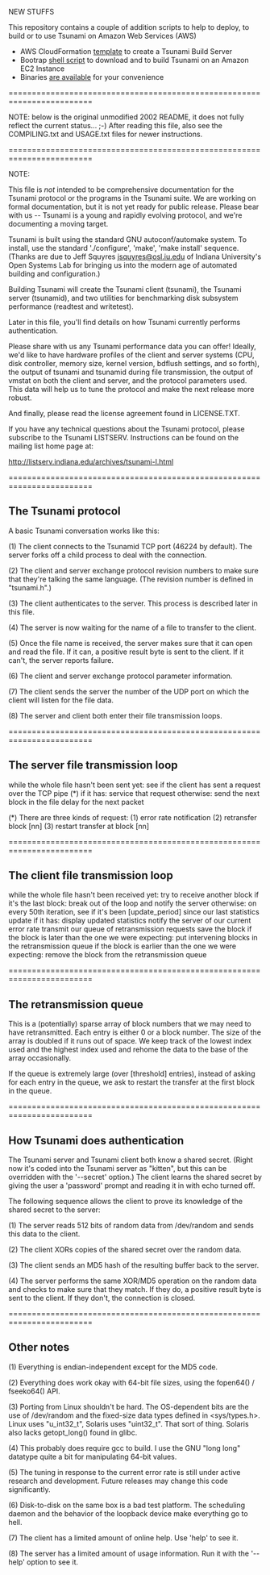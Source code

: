 NEW STUFFS

This repository contains a couple of addition scripts to help to deploy, to build or to use Tsunami on Amazon Web Services (AWS)

- AWS CloudFormation [template](https://raw.github.com/sebsto/tsunami-udp/master/cfn-tsunami.json) to create a Tsunami Build Server
- Bootrap [shell script](https://raw.github.com/sebsto/tsunami-udp/master/bootstrap.sh) to download and to build Tsunami on an Amazon EC2 Instance
- Binaries [are available](https://github.com/sebsto/tsunami-udp/wiki/Binaries) for your convenience

========================================================================

NOTE: below is the original unmodified 2002 README, it does not fully
reflect the current status... ;-) After reading this file, also see
the COMPILING.txt and USAGE.txt files for newer instructions.

========================================================================

NOTE:

This file is *not* intended to be comprehensive documentation for the
Tsunami protocol or the programs in the Tsunami suite.  We are working
on formal documentation, but it is not yet ready for public release.
Please bear with us -- Tsunami is a young and rapidly evolving
protocol, and we're documenting a moving target.

Tsunami is built using the standard GNU autoconf/automake system.  To
install, use the standard './configure', 'make', 'make install'
sequence.  (Thanks are due to Jeff Squyres <jsquyres@osl.iu.edu>
of Indiana University's Open Systems Lab for bringing us into the
modern age of automated building and configuration.)

Building Tsunami will create the Tsunami client (tsunami), the Tsunami
server (tsunamid), and two utilities for benchmarking disk subsystem
performance (readtest and writetest).

Later in this file, you'll find details on how Tsunami currently
performs authentication.

Please share with us any Tsunami performance data you can offer!
Ideally, we'd like to have hardware profiles of the client and server
systems (CPU, disk controller, memory size, kernel version, bdflush
settings, and so forth), the output of tsunami and tsunamid during
file transmission, the output of vmstat on both the client and server,
and the protocol parameters used.  This data will help us to tune
the protocol and make the next release more robust.

And finally, please read the license agreement found in LICENSE.TXT.

If you have any technical questions about the Tsunami protocol, please
subscribe to the Tsunami LISTSERV.  Instructions can be found on
the mailing list home page at:

  http://listserv.indiana.edu/archives/tsunami-l.html

========================================================================

The Tsunami protocol
--------------------

A basic Tsunami conversation works like this:

(1) The client connects to the Tsunamid TCP port (46224 by default).
    The server forks off a child process to deal with the connection.

(2) The client and server exchange protocol revision numbers to make
    sure that they're talking the same language.  (The revision number
    is defined in "tsunami.h".)

(3) The client authenticates to the server.  This process is described
    later in this file.

(4) The server is now waiting for the name of a file to transfer to
    the client.

(5) Once the file name is received, the server makes sure that it
    can open and read the file.  If it can, a positive result byte
    is sent to the client.  If it can't, the server reports failure.

(6) The client and server exchange protocol parameter information.

(7) The client sends the server the number of the UDP port on which
    the client will listen for the file data.

(8) The server and client both enter their file transmission loops.

========================================================================

The server file transmission loop
---------------------------------

while the whole file hasn't been sent yet:
    see if the client has sent a request over the TCP pipe (*)
    if it has:
        service that request
    otherwise:
	send the next block in the file
    delay for the next packet

(*) There are three kinds of request:
      (1) error rate notification
      (2) retransfer block [nn]
      (3) restart transfer at block [nn]

========================================================================

The client file transmission loop
---------------------------------

while the whole file hasn't been received yet:
    try to receive another block
    if it's the last block:
        break out of the loop and notify the server
    otherwise:
        on every 50th iteration, see if it's been [update_period] since
          our last statistics update
        if it has:
            display updated statistics
            notify the server of our current error rate
            transmit our queue of retransmission requests
        save the block
        if the block is later than the one we were expecting:
	    put intervening blocks in the retransmission queue
        if the block is earlier than the one we were expecting:
            remove the block from the retransmission queue

========================================================================

The retransmission queue
------------------------

This is a (potentially) sparse array of block numbers that we may need
to have retransmitted.  Each entry is either 0 or a block number.  The
size of the array is doubled if it runs out of space.  We keep track
of the lowest index used and the highest index used and rehome the
data to the base of the array occasionally.

If the queue is extremely large (over [threshold] entries), instead of
asking for each entry in the queue, we ask to restart the transfer at
the first block in the queue.

========================================================================

How Tsunami does authentication
-------------------------------

The Tsunami server and Tsunami client both know a shared secret.
(Right now it's coded into the Tsunami server as "kitten", but this
can be overridden with the '--secret' option.)  The client learns the
shared secret by giving the user a 'password' prompt and reading it in
with echo turned off.

The following sequence allows the client to prove its knowledge of the
shared secret to the server:

(1) The server reads 512 bits of random data from /dev/random and
    sends this data to the client.

(2) The client XORs copies of the shared secret over the random data.

(3) The client sends an MD5 hash of the resulting buffer back to the
    server.

(4) The server performs the same XOR/MD5 operation on the random data
    and checks to make sure that they match.  If they do, a positive
    result byte is sent to the client.  If they don't, the connection
    is closed.

========================================================================

Other notes
-----------

(1) Everything is endian-independent except for the MD5 code.

(2) Everything does work okay with 64-bit file sizes, using the
    fopen64() / fseeko64() API.

(3) Porting from Linux shouldn't be hard.  The OS-dependent bits are
    the use of /dev/random and the fixed-size data types defined in
    <sys/types.h>.  Linux uses "u_int32_t", Solaris uses "uint32_t".
    That sort of thing.  Solaris also lacks getopt_long() found in
    glibc.

(4) This probably does require gcc to build.  I use the GNU "long long"
    datatype quite a bit for manipulating 64-bit values.

(5) The tuning in response to the current error rate is still under
    active research and development.  Future releases may change this
    code significantly.

(6) Disk-to-disk on the same box is a bad test platform.  The
    scheduling daemon and the behavior of the loopback device make
    everything go to hell.

(7) The client has a limited amount of online help.  Use 'help' to
    see it.

(8) The server has a limited amount of usage information.  Run it
    with the '--help' option to see it.
